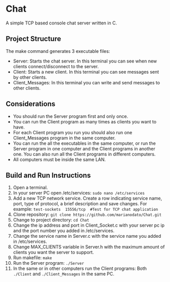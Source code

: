 # Chat 
A simple TCP based console chat server written in C.

## Project Structure

The make command generates 3 executable files:

- Server: Starts the chat server. In this terminal you can see when new clients connect/disconnect to the server.
- Client: Starts a new client. In this terminal you can see messages sent by other clients.
- Client_Messages: In this terminal you can write and send messages to other clients.

## Considerations

- You should run the Server program first and only once.
- You can run the Client program as many times as clients you want to have.
- For each Client program you run you should also run one Client_Messages program in the same computer.
- You can run the all the executables in the same computer, or run the Server program in one computer and the Client programs in another one. You can also run all the Client programs in different computers.
- All computers must be inside the same LAN.

## Build and Run Instructions

1. Open a terminal.
2. In your server PC open /etc/services: `sudo nano /etc/services` 
3. Add a new TCP network service. Create a row indicating service name, port, type of protocol, a brief description and save changes. For example: `test-sockets  15556/tcp  #Test for TCP chat application`
4. Clone repository: `git clone https://github.com/marianodato/Chat.git`
5. Change to project directory: `cd Chat`
6. Change the ip address and port in Client_Socket.c with your server pc ip and the port number you added in /etc/services. 
7. Change the service name in Server.c with the service name you added in /etc/services.
8. Change MAX_CLIENTS variable in Server.h with the maximum amount of clients you want the server to support.
9. Run makefile: `make`
10. Run the Server program: `./Server`
11. In the same or in other computers run the Client programs: Both `./Client` and `./Client_Messages` in the same PC.
